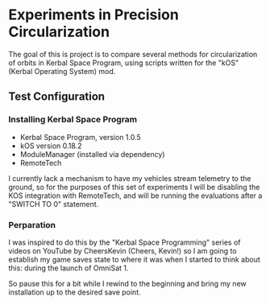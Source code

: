 # Experiments in Precision Circularization

The goal of this is project is to compare several methods for
circularization of orbits in Kerbal Space Program, using scripts
written for the "kOS" (Kerbal Operating System) mod.

## Test Configuration

### Installing Kerbal Space Program

- Kerbal Space Program, version 1.0.5
- kOS version 0.18.2
- ModuleManager (installed via dependency)
- RemoteTech

I currently lack a mechanism to have my vehicles stream telemetry to
the ground, so for the purposes of this set of experiments I will be
disabling the KOS integration with RemoteTech, and will be running the
evaluations after a "SWITCH TO 0" statement.

### Perparation

I was inspired to do this by the "Kerbal Space Programming" series of
videos on YouTube by CheersKevin (Cheers, Kevin!) so I am going to
establish my game saves state to where it was when I started to think
about this: during the launch of OmniSat 1.

So pause this for a bit while I rewind to the beginning and bring my
new installation up to the desired save point.
